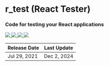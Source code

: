 # r_test (React Tester)
<h3>Code for testing your React applications</h3>
    <a href='https://nodejs.org/en/'>
        <img src="https://img.shields.io/badge/node-14.16.1-green">
        <a />
        <a href='https://www.npmjs.com/'>
            <img src="https://img.shields.io/badge/npm-6.14.12-green">
            <a />
            <a href='https://reactjs.org/'>
                <img src="https://img.shields.io/badge/react-%5E17.0.2-blue">
                <a />
                <a href='https://reactjs.org/'>
                    <img src="https://img.shields.io/badge/%40testing--library%2Freact-%5E11.2.7-yellow">
                    <a />
                    <table>
                        <thead>
                            <tr>
                                <th>Release Date</th>
                                <th>Last Update</th>
                            </tr>
                        </thead>
                        <tbody>
                            <tr>
                                <td>Jul 29, 2021</td>
                                <td>Dec 2, 2024</td>
                            </tr>
                        </tbody>
                    </table>
